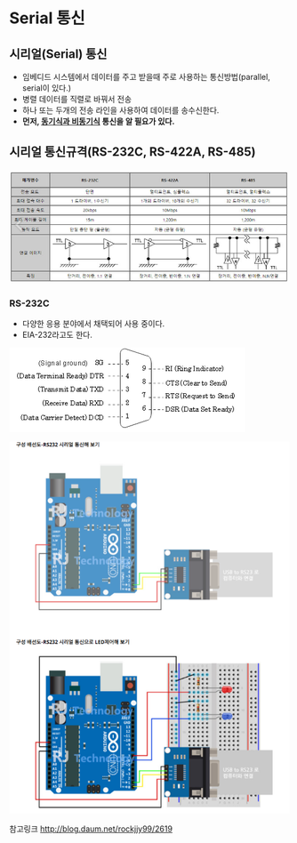# Serial 통신



## 시리얼(Serial) 통신

- 임베디드 시스템에서 데이터를 주고 받을때 주로 사용하는 통신방법(parallel, serial이 있다.)
- 병렬 데이터를 직렬로 바꿔서 전송
- 하나 또는 두개의 전송 라인을 사용하여 데이터를 송수신한다.
- **먼저, [동기식과 비동기식](https://github.com/cdh3261/Arduino/blob/master/%EB%8F%99%EA%B8%B0%EC%8B%9D_%EB%B9%84%EB%8F%99%EA%B8%B0%EC%8B%9D_%ED%86%B5%EC%8B%A0.md) 통신을 알 필요가 있다.**



## 시리얼 통신규격(RS-232C, RS-422A, RS-485)

### ![통신](통신.assets/통신.PNG)



### RS-232C

- 다양한 응용 분야에서 채택되어 사용 중이다.
- EIA-232라고도 한다.

![신호및커넥터](통신.assets/신호및커넥터.PNG)



![캡처](통신.assets/캡처.PNG)





참고링크 http://blog.daum.net/rockjjy99/2619